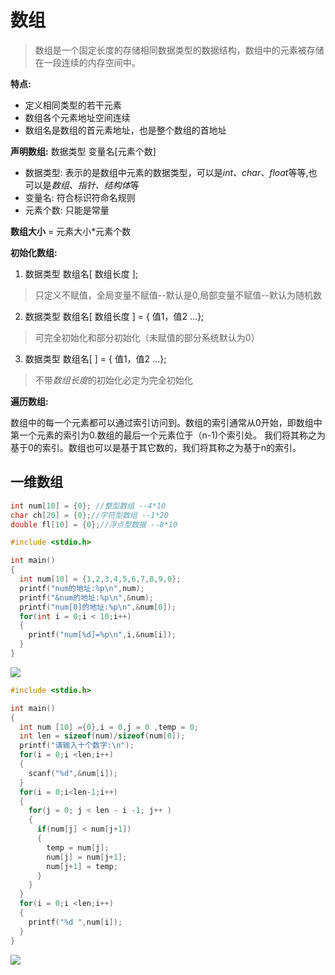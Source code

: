 # 数组

>数组是一个固定长度的存储相同数据类型的数据结构，数组中的元素被存储在一段连续的内存空间中。

**特点:**

* 定义相同类型的若干元素
* 数组各个元素地址空间连续
* 数组名是数组的首元素地址，也是整个数组的首地址

**声明数组:** 数据类型 变量名[元素个数]

* 数据类型: 表示的是数组中元素的数据类型，可以是*int、char、float*等等,也可以是*数组、指针、结构体*等
* 变量名: 符合标识符命名规则
* 元素个数: 只能是常量

**数组大小** = 元素大小*元素个数

**初始化数组:**

1. 数据类型  数组名[ 数组长度 ];
> 只定义不赋值，全局变量不赋值--默认是0,局部变量不赋值--默认为随机数
2. 数据类型  数组名[ 数组长度 ] = { 值1，值2 ...};
> 可完全初始化和部分初始化（未赋值的部分系统默认为0）
3. 数据类型  数组名[ ] = { 值1，值2 ...};
> 不带*数组长度*的初始化必定为完全初始化

**遍历数组:**

数组中的每一个元素都可以通过索引访问到。数组的索引通常从0开始，即数组中第一个元素的索引为0.数组的最后一个元素位于（n-1)个索引处。
我们将其称之为基于0的索引。数组也可以是基于其它数的，我们将其称之为基于n的索引。

## 一维数组

```c
int num[10] = {0}; //整型数组 --4*10
char ch[20] = {0};//字符型数组 --1*20
double fl[10] = {0};//浮点型数据 --8*10
```

```c title="验证数组首地址及元素地址连续"
#include <stdio.h>

int main()
{
  int num[10] = {1,2,3,4,5,6,7,8,9,0};
  printf("num的地址:%p\n",num);
  printf("&num的地址:%p\n",&num);
  printf("num[0]的地址:%p\n",&num[0]);
  for(int i = 0;i < 10;i++)
  {
    printf("num[%d]=%p\n",i,&num[i]);
  }
}
```

![](https://jsd.onmicrosoft.cn/gh/Sakura-Ji/MapDepot/Mkdocs/array1.png)

```c title="冒泡排序法"
#include <stdio.h>

int main()
{
  int num [10] ={0},i = 0,j = 0 ,temp = 0;
  int len = sizeof(num)/sizeof(num[0]);
  printf("请输入十个数字:\n");
  for(i = 0;i <len;i++)
  {
    scanf("%d",&num[i]);
  }
  for(i = 0;i<len-1;i++)
  {
    for(j = 0; j < len - i -1; j++ )
    {
      if(num[j] < num[j+1])
      {
        temp = num[j];
        num[j] = num[j+1];
        num[j+1] = temp;
      }
    }
  }
  for(i = 0;i <len;i++)
  {
    printf("%d ",num[i]);
  }
}
```

![](https://jsd.onmicrosoft.cn/gh/Sakura-Ji/MapDepot/Mkdocs/main/array2maopao.png)

